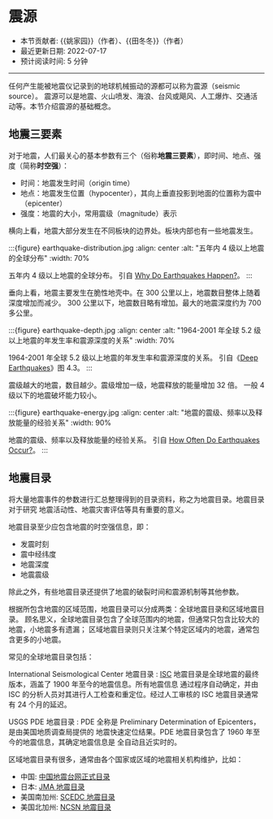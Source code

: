 # 震源

- 本节贡献者: {{姚家园}}（作者）、{{田冬冬}}（作者）
- 最近更新日期: 2022-07-17
- 预计阅读时间: 5 分钟

---

任何产生能被地震仪记录到的地球机械振动的源都可以称为震源（seismic source）。
震源可以是地震、火山喷发、海浪、台风或飓风、人工爆炸、交通活动等。本节介绍震源的基础概念。

## 地震三要素

对于地震，人们最关心的基本参数有三个（俗称**地震三要素**），即时间、地点、强度（简称**时空强**）：

- 时间：地震发生时间（origin time）
- 地点：地震发生位置（hypocenter），其向上垂直投影到地面的位置称为震中（epicenter）
- 强度：地震的大小，常用震级（magnitude）表示

横向上看，地震大部分发生在不同板块的边界处。板块内部也有一些地震发生。

:::{figure} earthquake-distribution.jpg
:align: center
:alt: "五年内 4 级以上地震的全球分布"
:width: 70%

五年内 4 级以上地震的全球分布。
引自 [Why Do Earthquakes Happen?](https://www.iris.edu/hq/inclass/fact-sheet/why_do_earthquakes_happen)。
:::

垂向上看，地震主要发生在脆性地壳中。在 300 公里以上，地震数目整体上随着深度增加而减少。
300 公里以下，地震数目略有增加。最大的地震深度约为 700 多公里。

:::{figure} earthquake-depth.jpg
:align: center
:alt: "1964-2001 年全球 5.2 级以上地震的年发生率和震源深度的关系"
:width: 70%

1964-2001 年全球 5.2 级以上地震的年发生率和震源深度的关系。
引自《[Deep Earthquakes](https://doi.org/10.1017/CBO9781107297562)》图 4.3。
:::

震级越大的地震，数目越少。震级增加一级，地震释放的能量增加 32 倍。
一般 4 级以下的地震破坏能力较小。

:::{figure} earthquake-energy.jpg
:align: center
:alt: "地震的震级、频率以及释放能量的经验关系"
:width: 90%

地震的震级、频率以及释放能量的经验关系。
引自 [How Often Do Earthquakes Occur?](https://www.iris.edu/hq/inclass/fact-sheet/how_often_do_earthquakes_occur)。
:::

## 地震目录

将大量地震事件的参数进行汇总整理得到的目录资料，称之为地震目录。地震目录对于研究
地震活动性、地震灾害评估等具有重要的意义。

地震目录至少应包含地震的时空强信息，即：

- 发震时刻
- 震中经纬度
- 地震深度
- 地震震级

除此之外，有些地震目录还提供了地震的破裂时间和震源机制等其他参数。

根据所包含地震的区域范围，地震目录可以分成两类：全球地震目录和区域地震目录。
顾名思义，全球地震目录包含了全球范围内的地震，但通常只包含比较大的地震，小地震多有遗漏；
区域地震目录则只关注某个特定区域内的地震，通常包含更多的小地震。

常见的全球地震目录包括：

International Seismological Center 地震目录
: [ISC](http://www.isc.ac.uk/iscbulletin/)
  地震目录是全球地震的最终版本，涵盖了 1900 年至今的地震信息。所有地震信息
  通过程序自动确定，并由 ISC 的分析人员对其进行人工检查和重定位。经过人工审核的
  ISC 地震目录通常有 24 个月的延迟。

USGS PDE 地震目录
: PDE 全称是 Preliminary Determination of Epicenters，是由美国地质调查局提供的
  地震快速定位结果。PDE 地震目录包含了 1960 年至今的地震信息，其确定地震信息是
  全自动且近实时的。

区域地震目录有很多，通常由各个国家或区域的地震相关机构维护，比如：

- 中国: [中国地震台网正式目录](https://data.earthquake.cn/datashare/report.shtml?PAGEID=earthquake_zhengshi)
- 日本: [JMA 地震目录](https://www.data.jma.go.jp/svd/eqev/data/bulletin/hypo_e.html)
- 美国南加州: [SCEDC 地震目录](https://scedc.caltech.edu/eq-catalogs/)
- 美国北加州: [NCSN 地震目录](https://ncedc.org/ncedc/catalog-search.html)
